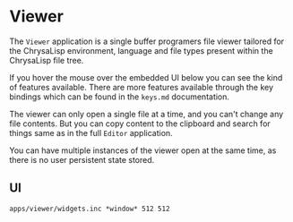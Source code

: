 # Viewer

The `Viewer` application is a single buffer programers file viewer tailored for
the ChrysaLisp environment, language and file types present within the
ChrysaLisp file tree.

If you hover the mouse over the embedded UI below you can see the kind of
features available. There are more features available through the key bindings
which can be found in the `keys.md` documentation.

The viewer can only open a single file at a time, and you can't change any file
contents. But you can copy content to the clipboard and search for things same
as in the full `Editor` application.

You can have multiple instances of the viewer open at the same time, as there
is no user persistent state stored.

## UI

```widget
apps/viewer/widgets.inc *window* 512 512
```
